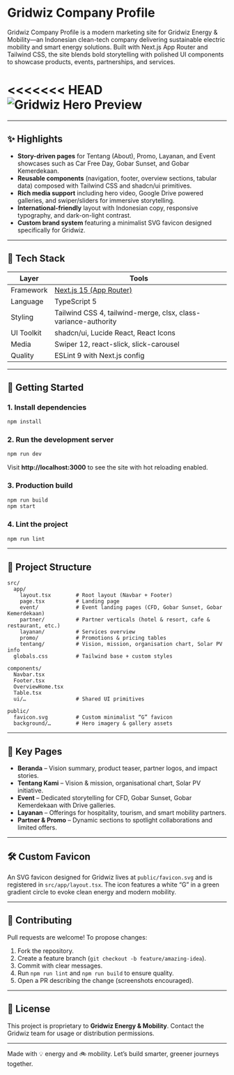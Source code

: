 ﻿# Gridwiz Company Profile

Gridwiz Company Profile is a modern marketing site for Gridwiz Energy & Mobility—an Indonesian clean-tech company delivering sustainable electric mobility and smart energy solutions. Built with Next.js App Router and Tailwind CSS, the site blends bold storytelling with polished UI components to showcase products, events, partnerships, and services.

<<<<<<< HEAD
![Gridwiz Hero Preview](public\sepeda-gridwiz.jpg)
=======

---

## ✨ Highlights

- **Story-driven pages** for Tentang (About), Promo, Layanan, and Event showcases such as Car Free Day, Gobar Sunset, and Gobar Kemerdekaan.
- **Reusable components** (navigation, footer, overview sections, tabular data) composed with Tailwind CSS and shadcn/ui primitives.
- **Rich media support** including hero video, Google Drive powered galleries, and swiper/sliders for immersive storytelling.
- **International-friendly** layout with Indonesian copy, responsive typography, and dark-on-light contrast.
- **Custom brand system** featuring a minimalist SVG favicon designed specifically for Gridwiz.

---

## 🧱 Tech Stack

| Layer      | Tools                                                          |
| ---------- | -------------------------------------------------------------- |
| Framework  | [Next.js 15 (App Router)](https://nextjs.org/)                 |
| Language   | TypeScript 5                                                   |
| Styling    | Tailwind CSS 4, tailwind-merge, clsx, class-variance-authority |
| UI Toolkit | shadcn/ui, Lucide React, React Icons                           |
| Media      | Swiper 12, react-slick, slick-carousel                         |
| Quality    | ESLint 9 with Next.js config                                   |

---

## 🚀 Getting Started

### 1. Install dependencies

```bash
npm install
```

### 2. Run the development server

```bash
npm run dev
```

Visit **http://localhost:3000** to see the site with hot reloading enabled.

### 3. Production build

```bash
npm run build
npm start
```

### 4. Lint the project

```bash
npm run lint
```

---

## 📁 Project Structure

```
src/
  app/
    layout.tsx        # Root layout (Navbar + Footer)
    page.tsx          # Landing page
    event/            # Event landing pages (CFD, Gobar Sunset, Gobar Kemerdekaan)
    partner/          # Partner verticals (hotel & resort, cafe & restaurant, etc.)
    layanan/          # Services overview
    promo/            # Promotions & pricing tables
    tentang/          # Vision, mission, organisation chart, Solar PV info
  globals.css         # Tailwind base + custom styles

components/
  Navbar.tsx
  Footer.tsx
  OverviewHome.tsx
  Table.tsx
  ui/…                # Shared UI primitives

public/
  favicon.svg         # Custom minimalist “G” favicon
  background/…        # Hero imagery & gallery assets
```

---

## 🌱 Key Pages

- **Beranda** – Vision summary, product teaser, partner logos, and impact stories.
- **Tentang Kami** – Vision & mission, organisational chart, Solar PV initiative.
- **Event** – Dedicated storytelling for CFD, Gobar Sunset, Gobar Kemerdekaan with Drive galleries.
- **Layanan** – Offerings for hospitality, tourism, and smart mobility partners.
- **Partner & Promo** – Dynamic sections to spotlight collaborations and limited offers.

---

## 🛠 Custom Favicon

An SVG favicon designed for Gridwiz lives at `public/favicon.svg` and is registered in `src/app/layout.tsx`. The icon features a white “G” in a green gradient circle to evoke clean energy and modern mobility.

---

## 🤝 Contributing

Pull requests are welcome! To propose changes:

1. Fork the repository.
2. Create a feature branch (`git checkout -b feature/amazing-idea`).
3. Commit with clear messages.
4. Run `npm run lint` and `npm run build` to ensure quality.
5. Open a PR describing the change (screenshots encouraged).

---

## 📄 License

This project is proprietary to **Gridwiz Energy & Mobility**. Contact the Gridwiz team for usage or distribution permissions.

---

Made with 💡 energy and 🚲 mobility. Let’s build smarter, greener journeys together.

